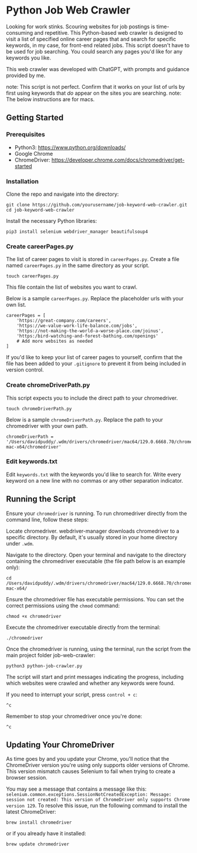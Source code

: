 # Python Job Web Crawler

Looking for work stinks. Scouring websites for job postings is time-consuming and repetitive. This Python-based web crawler is designed to visit a list of specified online career pages that and search for specific keywords, in my case, for front-end related jobs. This script doesn't have to be used for job searching. You could search any pages you'd like for any keywords you like.

This web crawler was developed with ChatGPT, with prompts and guidance provided by me.

note: This script is not perfect. Confirm that it works on your list of urls by first using keywords that _do_ appear on the sites you are searching.
note: The below instructions are for macs.

## Getting Started

### Prerequisites
- Python3: https://www.python.org/downloads/
- Google Chrome
- ChromeDriver: https://developer.chrome.com/docs/chromedriver/get-started

### Installation
Clone the repo and navigate into the directory:

```
git clone https://github.com/yourusername/job-keyword-web-crawler.git
cd job-keyword-web-crawler
```

Install the necessary Python libraries:
```
pip3 install selenium webdriver_manager beautifulsoup4
```

### Create careerPages.py
The list of career pages to visit is stored in `careerPages.py`.
Create a file named `careerPages.py` in the same directory as your script. 

```
touch careerPages.py
```

This file contain the list of websites you want to crawl. 

Below is a sample `careerPages.py`. Replace the placeholder urls with your own list.

```
careerPages = [
    'https://great-company.com/careers',
    'https://we-value-work-life-balance.com/jobs',
    'https://not-making-the-world-a-worse-place.com/joinus',
    'https:/bird-watching-and-forest-bathing.com/openings'
    # Add more websites as needed
]
```

If you'd like to keep your list of career pages to yourself, confirm that the file has been added to your `.gitignore` to prevent it from being included in version control.

### Create chromeDriverPath.py

This script expects you to include the direct path to your chromedriver.
```
touch chromeDriverPath.py
```

Below is a sample `chromeDriverPath.py`. Replace the path to your chromedriver with your own path.
```
chromeDriverPath = '/Users/davidpuddy/.wdm/drivers/chromedriver/mac64/129.0.6668.70/chromedriver-mac-x64/chromedriver'
```

### Edit keywords.txt
Edit `keywords.txt` with the keywords you'd like to search for. Write every keyword on a new line with no commas or any other separation indicator.

## Running the Script

Ensure your `chromedriver` is running.
To run chromedriver directly from the command line, follow these steps:

Locate chromedriver.
webdriver-manager downloads chromedriver to a specific directory. By default, it's usually stored in your home directory under `.wdm`.

Navigate to the directory.
Open your terminal and navigate to the directory containing the chromedriver executable (the file path below is an example only):
```
cd /Users/davidpuddy/.wdm/drivers/chromedriver/mac64/129.0.6668.70/chromedriver-mac-x64/
```

Ensure the chromedriver file has executable permissions. You can set the correct permissions using the `chmod` command:
```
chmod +x chromedriver
```

Execute the chromedriver executable directly from the terminal:
```
./chromedriver
```

Once the chromedriver is running, using the terminal, run the script from the main project folder job-web-crawler:

```
python3 python-job-crawler.py
```
The script will start and print messages indicating the progress, including which websites were crawled and whether any keywords were found.

If you need to interrupt your script, press `control + c`:
```
^c
```

Remember to stop your chromedriver once you're done:
```
^c
```

## Updating Your ChromeDriver

As time goes by and you update your Chrome, you'll notice that the ChromeDriver version you're using only supports older versions of Chrome. This version mismatch causes Selenium to fail when trying to create a browser session. 

You may see a message that contains a message like this: `selenium.common.exceptions.SessionNotCreatedException: Message: session not created: This version of ChromeDriver only supports Chrome version 129`.
To resolve this issue, run the following command to install the latest ChromeDriver:

```
brew install chromedriver
```

or if you already have it installed:

```
brew update chromedriver
```
